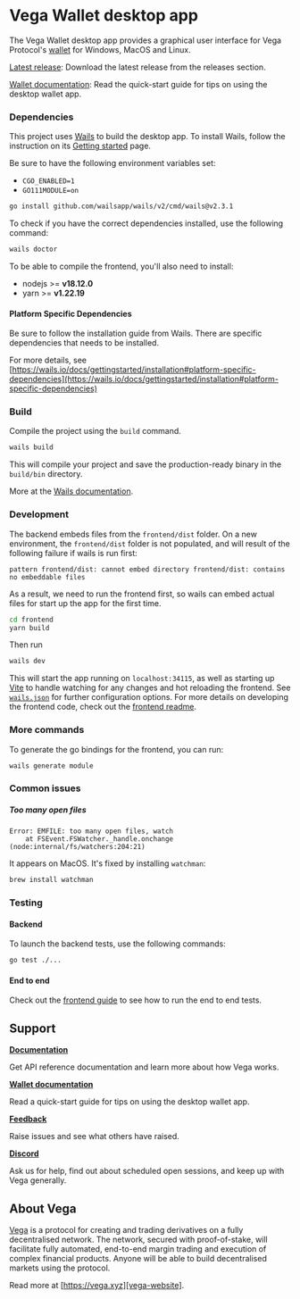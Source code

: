 # Vega Wallet desktop app

The Vega Wallet desktop app provides a graphical user interface for Vega Protocol's [wallet](https://github.com/vegaprotocol/vegawallet/) for Windows, MacOS and Linux.

[Latest release](https://github.com/vegaprotocol/vegawallet-desktop/releases): Download the latest release from the releases section.

[Wallet documentation](https://docs.vega.xyz/docs/mainnet/tools/vega-wallet/desktop-app/latest/getting-started): Read the quick-start guide for tips on using the desktop wallet app.

### Dependencies

This project uses [Wails](https://wails.io) to build the desktop app. To install Wails, follow the instruction on its [Getting started](https://wails.io/docs/gettingstarted/installation) page.

Be sure to have the following environment variables set:

- `CGO_ENABLED=1`
- `GO111MODULE=on`

```sh
go install github.com/wailsapp/wails/v2/cmd/wails@v2.3.1
```

To check if you have the correct dependencies installed, use the following command:

```sh
wails doctor
```

To be able to compile the frontend, you'll also need to install:

- nodejs >= **v18.12.0**
- yarn >= **v1.22.19**

#### Platform Specific Dependencies

Be sure to follow the installation guide from Wails. There are specific dependencies that needs to be installed.

For more details, see [https://wails.io/docs/gettingstarted/installation#platform-specific-dependencies](https://wails.io/docs/gettingstarted/installation#platform-specific-dependencies)

### Build

Compile the project using the `build` command.

```sh
wails build
```

This will compile your project and save the production-ready binary in the `build/bin`
directory.

More at the [Wails documentation](https://wails.io/docs/reference/cli#build).

### Development

The backend embeds files from the `frontend/dist` folder. On a new environment, the `frontend/dist` folder is not populated, and will result of the following failure if wails is run first:

```
pattern frontend/dist: cannot embed directory frontend/dist: contains no embeddable files
```

As a result, we need to run the frontend first, so wails can embed actual files for start up the app for the first time.

```sh
cd frontend
yarn build
```

Then run

```sh
wails dev
```

This will start the app running on `localhost:34115`, as well as starting up [Vite](https://vitejs.dev/) to handle watching for any changes and hot reloading the frontend. See [`wails.json`](https://wails.io/docs/reference/project-config) for further configuration options. For more details on developing the frontend code, check out the [frontend readme](./frontend/README.md).

### More commands

To generate the go bindings for the frontend, you can run:

```sh
wails generate module
```

### Common issues

##### Too many open files

```
Error: EMFILE: too many open files, watch
    at FSEvent.FSWatcher._handle.onchange (node:internal/fs/watchers:204:21)
```

It appears on MacOS. It's fixed by installing `watchman`:

```sh
brew install watchman
```

### Testing

#### Backend

To launch the backend tests, use the following commands:

```sh
go test ./...
```

#### End to end

Check out the [frontend guide](./frontend/README.md) to see how to run the end to end tests.

## Support

**[Documentation](https://docs.vega.xyz/)**

Get API reference documentation and learn more about how Vega works.

**[Wallet documentation](https://docs.vega.xyz/docs/mainnet/tools/vega-wallet/desktop-app)**

Read a quick-start guide for tips on using the desktop wallet app.

**[Feedback](https://github.com/vegaprotocol/feedback/discussions/categories/vega-wallets)**

Raise issues and see what others have raised.

**[Discord](https://vega.xyz/discord)**

Ask us for help, find out about scheduled open sessions, and keep up with Vega generally.

## About Vega

[Vega][vega-website] is a protocol for creating and trading derivatives on a fully decentralised network. The network, secured with proof-of-stake, will facilitate fully automated, end-to-end margin trading and execution of complex financial products. Anyone will be able to build decentralised markets using the protocol.

Read more at [https://vega.xyz][vega-website].

[vega-website]: https://vega.xyz
